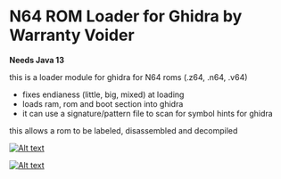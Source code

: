 # N64 ROM Loader for Ghidra by Warranty Voider

**Needs Java 13**

this is a loader module for ghidra for N64 roms (.z64, .n64, .v64)
- fixes endianess (little, big, mixed) at loading
- loads ram, rom and boot section into ghidra
- it can use a signature/pattern file to scan for symbol hints for ghidra

this allows a rom to be labeled, disassembled and decompiled

[![Alt text](https://img.youtube.com/vi/3d3a39LuCwc/0.jpg)](https://www.youtube.com/watch?v=3d3a39LuCwc)

[![Alt text](https://img.youtube.com/vi/fhI3Vpw7FVk/0.jpg)](https://www.youtube.com/watch?v=fhI3Vpw7FVk)
